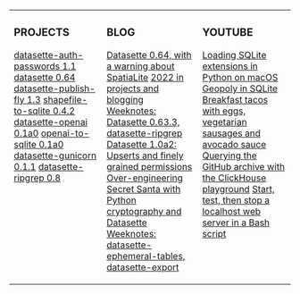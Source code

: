  <div align="center">
  
  
  </div>
<span>&nbsp;&nbsp;&nbsp;&nbsp;&nbsp;&nbsp;&nbsp;&nbsp;</span>
<span>&nbsp;&nbsp;&nbsp;&nbsp;&nbsp;&nbsp;&nbsp;&nbsp;</span>
<span>&nbsp;&nbsp;&nbsp;&nbsp;&nbsp;&nbsp;&nbsp;&nbsp;</span>
<span>&nbsp;&nbsp;&nbsp;&nbsp;&nbsp;&nbsp;&nbsp;&nbsp;</span>

<td align="left">

<table><tr><td valign="top" width="33%">

### PROJECTS
<!-- recent_releases starts -->
[datasette-auth-passwords 1.1](https://github.com/simonw/datasette-auth-passwords/releases/tag/1.1) 
[datasette 0.64](https://github.com/simonw/datasette/releases/tag/0.64) 
[datasette-publish-fly 1.3](https://github.com/simonw/datasette-publish-fly/releases/tag/1.3)
[shapefile-to-sqlite 0.4.2](https://github.com/simonw/shapefile-to-sqlite/releases/tag/0.4.2) 
[datasette-openai 0.1a0](https://github.com/simonw/datasette-openai/releases/tag/0.1a0) 
[openai-to-sqlite 0.1a0](https://github.com/simonw/openai-to-sqlite/releases/tag/0.1a0) 
[datasette-gunicorn 0.1.1](https://github.com/simonw/datasette-gunicorn/releases/tag/0.1.1) 
[datasette-ripgrep 0.8](https://github.com/simonw/datasette-ripgrep/releases/tag/0.8) 
</td><td valign="top" width="34%">

### BLOG
<!-- blog starts -->
[Datasette 0.64, with a warning about SpatiaLite](http://simonwillison.net/2023/Jan/9/datasette-064/) 
[2022 in projects and blogging](http://simonwillison.net/2022/Dec/31/2022-in-projects/) 
[Weeknotes: Datasette 0.63.3, datasette-ripgrep](http://simonwillison.net/2022/Dec/20/weeknotes/) 
[Datasette 1.0a2: Upserts and finely grained permissions](http://simonwillison.net/2022/Dec/15/datasette-1a2/) 
[Over-engineering Secret Santa with Python cryptography and Datasette](http://simonwillison.net/2022/Dec/11/over-engineering-secret-santa/) 
[Weeknotes: datasette-ephemeral-tables, datasette-export](http://simonwillison.net/2022/Dec/5/weeknotes/) 
</td><td valign="top" width="33%">

### YOUTUBE
<!-- tils starts -->
[Loading SQLite extensions in Python on macOS](https://til.simonwillison.net/sqlite/sqlite-extensions-python-macos) 
[Geopoly in SQLite](https://til.simonwillison.net/sqlite/geopoly)
[Breakfast tacos with eggs, vegetarian sausages and avocado sauce](https://til.simonwillison.net/cooking/breakfast-tacos) 
[Querying the GitHub archive with the ClickHouse playground](https://til.simonwillison.net/clickhouse/github-explorer) 
[Start, test, then stop a localhost web server in a Bash script](https://til.simonwillison.net/bash/start-test-then-stop-server) 
</td></tr></table>
</div>



